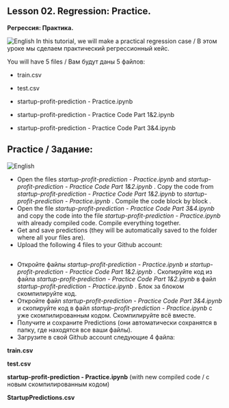 ## Lesson 02. Regression: Practice.
**Регрессия: Практика.** 

![English](https://img.shields.io/badge/-English-green) In this tutorial, we will make a practical regression case / В этом уроке мы сделаем практический регрессионный кейс.

You will have 5 files / Вам будут даны 5 файлов:

* train.csv

* test.csv

* startup-profit-prediction - Practice.ipynb

* startup-profit-prediction - Practice Code Part 1&2.ipynb

* startup-profit-prediction - Practice Code Part 3&4.ipynb
##

## Practice / Задание:


![English](https://img.shields.io/badge/-English-green) 
* Open the files _startup-profit-prediction - Practice.ipynb_ and _startup-profit-prediction - Practice Code Part 1&2.ipynb_ . Copy the code from _startup-profit-prediction - Practice Code Part 1&2.ipynb_ to _startup-profit-prediction - Practice.ipynb_ . Compile the code block by block .
* Open the file _startup-profit-prediction - Practice Code Part 3&4.ipynb_ and copy the code into the file _startup-profit-prediction - Practice.ipynb_ with already compiled code. Compile everything together.
* Get and save predictions (they will be automatically saved to the folder where all your files are).
* Upload the following 4 files to your Github account:
##

* Откройте файлы _startup-profit-prediction - Practice.ipynb_ и _startup-profit-prediction - Practice Code Part 1&2.ipynb_ . Скопируйте код из файла _startup-profit-prediction - Practice Code Part 1&2.ipynb_ в файл _startup-profit-prediction - Practice.ipynb_ . Блок за блоком скомпилируйте код.
* Откройте файл _startup-profit-prediction - Practice Code Part 3&4.ipynb_ и скопируйте код  в файл _startup-profit-prediction - Practice.ipynb_ с уже скомпилированным кодом. Скомпилируйте всё вместе.
* Получите и сохраните Predictions (они автоматически сохранятся в папку, где находятся все ваши файлы).
* Загрузите в свой Github account следующие 4 файла:

 **train.csv**
 
 **test.csv**

**startup-profit-prediction - Practice.ipynb** (with new compiled code / с новым скомпилированным кодом)  

**StartupPredictions.csv**

